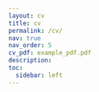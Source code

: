 ```yaml
---
layout: cv
title: cv
permalink: /cv/
nav: true
nav_order: 5
cv_pdf: example_pdf.pdf
description: 
toc:
  sidebar: left
---
```

